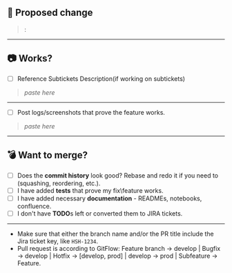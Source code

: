 ## 🚀 Proposed change
> :
---

## 📷 Works?
- [ ] Reference Subtickets Description(if working on subtickets)
> _paste here_
---

- [ ] Post logs/screenshots that prove the feature works.

> _paste here_
---

## 💣 Want to merge?

- [ ] Does the **commit history** look good? Rebase and redo it if you need to (squashing, reordering, etc.).
- [ ] I have added **tests** that prove my fix\feature works.
- [ ] I have added necessary **documentation** - READMEs, notebooks, confluence.
- [ ] I don't have **TODO**s left or converted them to JIRA tickets.

---

* Make sure that either the branch name and/or the PR title include the Jira ticket key, like `HSH-1234`.
* Pull request is according to GitFlow: Feature branch -> develop | Bugfix -> develop | Hotfix -> [develop, prod] | develop -> prod | Subfeature -> Feature.
